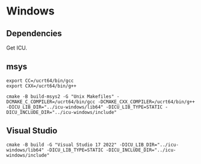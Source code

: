 # Windows

## Dependencies

Get ICU.

## msys
```
export CC=/ucrt64/bin/gcc
export CXX=/ucrt64/bin/g++

cmake -B build-msys2 -G "Unix Makefiles" -DCMAKE_C_COMPILER=/ucrt64/bin/gcc -DCMAKE_CXX_COMPILER=/ucrt64/bin/g++ -DICU_LIB_DIR="../icu-windows/lib64" -DICU_LIB_TYPE=STATIC -DICU_INCLUDE_DIR="../icu-windows/include"
```

## Visual Studio
```
cmake -B build -G "Visual Studio 17 2022" -DICU_LIB_DIR="../icu-windows/lib64" -DICU_LIB_TYPE=STATIC -DICU_INCLUDE_DIR="../icu-windows/include"
```